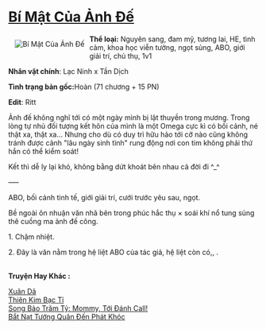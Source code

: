 <a href="https://utruyen.com/bi-mat-cua-anh-de/19344/" title="Bí Mật Của Ảnh Đế"><h1>Bí Mật Của Ảnh Đế</h1></a><div style="display:table"><img align="right" style="float: left; padding: 10px;" src="https://utruyen.com/images/story/200x260/bi-mat-cua-anh-de.jpg" alt="Bí Mật Của Ảnh Đế"><b>Thể loại:</b> Nguyên sang, đam mỹ, tương lai, HE, tình cảm, khoa học viễn tưởng, ngọt sủng, ABO, giới giải trí, chủ thụ, 1v1<p></p><b>Nhân vật chính</b>: Lạc Ninh x Tần Dịch<p></p><b>Tình trạng bản gốc:</b>Hoàn (71 chương + 15 PN)<p></p><b>Edit</b>: Ritt<p></p>Ảnh đế không nghĩ tới có một ngày mình bị lật thuyền trong mương. Trong lòng tự nhủ đối tượng kết hôn của mình là một Omega cực kì có bối cảnh, né thật xa, thật xa... Nhưng cho dù có duy trì hữu hảo tới cỡ nào cũng không tránh được cảnh "lâu ngày sinh tình" rung động nơi con tim không phải thứ hắn có thể kiểm soát!<p></p>Kết thì dễ ly lại khó, không bằng dứt khoát bên nhau cả đời đi ^_^<p></p>—–<p></p>ABO, bối cảnh tinh tế, giới giải trí, cưới trước yêu sau, ngọt.<p></p>Bề ngoài ôn nhuận văn nhã bên trong phúc hắc thụ × soái khí nổ tung sủng thê cuồng ma ảnh đế công.<p></p>1. Chậm nhiệt.<p></p>2. Đây là văn nằm trong hệ liệt ABO của tác giả, hệ liệt còn có,, .</div><p><br><b>Truyện Hay Khác :</b></p><a href="https://utruyen.com/xuan-da/19124/" alt="Xuân Dã">Xuân Dã</a><br/><a href="https://truyenngontinhay.wordpress.com/2019/10/03/thien-kim-bac-ti/" alt="Thiên Kim Bạc Tỉ">Thiên Kim Bạc Tỉ</a><br/><a href="https://www.flickr.com/photos/183745219@N08/49178386311/" alt="Song Bảo Trăm Tỷ: Mommy, Tới Đánh Call!">Song Bảo Trăm Tỷ: Mommy, Tới Đánh Call!</a><br/><a href="https://truyenngontinhay.wordpress.com/2019/10/03/bat-nat-tuong-quan-den-phat-khoc/" alt="Bắt Nạt Tướng Quân Đến Phát Khóc">Bắt Nạt Tướng Quân Đến Phát Khóc</a><br/>